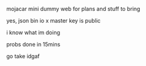 mojacar mini dummy web for plans and stuff to bring

yes, json bin io x master key is public

i know what im doing

probs done in 15mins

go take idgaf
